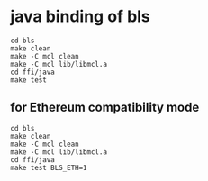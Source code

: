 # java binding of bls


```
cd bls
make clean
make -C mcl clean
make -C mcl lib/libmcl.a
cd ffi/java
make test
```

## for Ethereum compatibility mode

```
cd bls
make clean
make -C mcl clean
make -C mcl lib/libmcl.a
cd ffi/java
make test BLS_ETH=1
```
